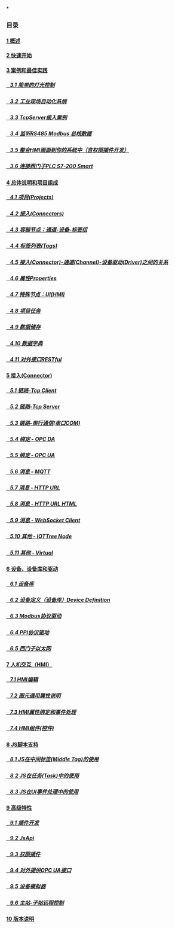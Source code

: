 
*<script src="/_js/jquery-1.12.0.min.js"></script><script src="/_js/bootstrap/js/bootstrap.min.js"></script><script type="text/javascript" src="/_js/ajax.js"></script><script src="/_js/layui/layui.all.js"></script><script src="/_js/dlg_layer.js?v="></script>

<link rel="stylesheet" type="text/css" href="/_js/layui/css/layui.css" /><link  href="/_js/bootstrap/css/bootstrap.min.css" rel="stylesheet" type="text/css" ><link  href="/_js/font4.7.0/css/font-awesome.css"  rel="stylesheet" type="text/css" ><link href="./inc/common.css" rel="stylesheet" type="text/css"><link href="./inc/index.css" rel="stylesheet" type="text/css">


### 目录

#### <a href="README.md">1 概述</a>
#### <a href="doc/quick_start.md">2 快速开始</a>

#### <a href="doc/case/index.md" doc_path="doc/case/index.md" >3 案例和最佳实践</a>
##### <a href="doc/case/example_lamp_demo.md" target="main">&nbsp;&nbsp;&nbsp;3.1 简单的灯光控制</a>
##### <a href="doc/case/case_auto.md" target="main">&nbsp;&nbsp;&nbsp;3.2 工业现场自动化系统</a>
##### <a href="doc/case/example_tcpserver_conn.md" target="main">&nbsp;&nbsp;&nbsp;3.3 TcpServer接入案例</a>
##### <a href="doc/case/case_rs485_sniffer.md" target="main">&nbsp;&nbsp;&nbsp;3.4 监听RS485 Modbus 总线数据</a>
##### <a href="doc/case/case_ref_hmi_auth.md" target="main">&nbsp;&nbsp;&nbsp;3.5 整合HMI画面到你的系统中（含权限插件开发）</a>
##### <a href="doc/case/case_s7200_smart.md" target="main">&nbsp;&nbsp;&nbsp;3.6 连接西门子PLC S7-200 Smart</a>


#### <a href="doc/main/index.md" >4 总体说明和项目组成</a>
##### <a href="doc/main/prjs.md" target="main">&nbsp;&nbsp;&nbsp;4.1 项目(Projects)</a>
##### <a href="doc/main/conn.md" target="main">&nbsp;&nbsp;&nbsp;4.2 接入(Connectors)</a>
##### <a href="doc/main/ch_dev_tagg.md" target="main">&nbsp;&nbsp;&nbsp;4.3 容器节点：通道-设备-标签组</a>
##### <a href="doc/main/tags.md" target="main">&nbsp;&nbsp;&nbsp;4.4 标签列表(Tags)</a>
##### <a href="doc/main/ch_conn_drv.md" target="main">&nbsp;&nbsp;&nbsp;4.5 接入(Connector)-通道(Channel)-设备驱动(Driver)之间的关系</a>
##### <a href="doc/main/properties.md" target="main">&nbsp;&nbsp;&nbsp;4.6 属性Properties</a>
##### <a href="doc/main/hmi.md" target="main">&nbsp;&nbsp;&nbsp;4.7 特殊节点：UI(HMI)</a>
##### <a href="doc/main/task.md" target="main">&nbsp;&nbsp;&nbsp;4.8 项目任务</a>
##### <a href="doc/main/store.md" target="main">&nbsp;&nbsp;&nbsp;4.9 数据储存</a>
##### <a href="doc/main/dict.md" target="main">&nbsp;&nbsp;&nbsp;4.10 数据字典</a>
##### <a href="doc/main/outer_ref.md" target="main">&nbsp;&nbsp;&nbsp;4.11 对外接口RESTful</a>


#### <a href="doc/conn/index.md" >5 接入(Connector)</a>
##### <a href="doc/conn/link_tcpclient.md" target="main">&nbsp;&nbsp;&nbsp;5.1 链路-Tcp Client</a>
##### <a href="doc/conn/link_tcpserver.md" target="main">&nbsp;&nbsp;&nbsp;5.2 链路-Tcp Server</a>
##### <a href="doc/conn/link_com.md" target="main">&nbsp;&nbsp;&nbsp;5.3 链路-串行通信(串口COM)</a>
##### <a href="doc/conn/bind_opcda.md" target="main">&nbsp;&nbsp;&nbsp;5.4 绑定 - OPC DA</a>
##### <a href="doc/conn/bind_opcua.md" target="main">&nbsp;&nbsp;&nbsp;5.5 绑定 - OPC UA</a>
##### <a href="doc/conn/msg_mqtt.md" target="main">&nbsp;&nbsp;&nbsp;5.6 消息 - MQTT</a>
##### <a href="doc/conn/msg_http_url.md" target="main">&nbsp;&nbsp;&nbsp;5.7 消息 - HTTP URL</a>
##### <a href="doc/conn/msg_http_url_html.md" target="main">&nbsp;&nbsp;&nbsp;5.8 消息 - HTTP URL HTML</a>
##### <a href="doc/conn/msg_websocket.md" target="main">&nbsp;&nbsp;&nbsp;5.9 消息 - WebSocket Client</a>
##### <a href="doc/conn/oth_iottree_node.md" target="main">&nbsp;&nbsp;&nbsp;5.10 其他 - IOTTree Node</a>
##### <a href="doc/conn/oth_virtual.md" target="main">&nbsp;&nbsp;&nbsp;5.11 其他 - Virtual</a>

#### <a href="doc/device/index.md" >6 设备、设备库和驱动</a>
##### <a href="doc/device/dev_lib.md" target="main">&nbsp;&nbsp;&nbsp;6.1 设备库</a>
##### <a href="doc/device/dev_def.md" target="main">&nbsp;&nbsp;&nbsp;6.2 设备定义（设备库）Device Definition</a>
##### <a href="doc/device/drv_modbus.md" target="main">&nbsp;&nbsp;&nbsp;6.3 Modbus协议驱动</a>
##### <a href="doc/device/drv_ppi.md" target="main">&nbsp;&nbsp;&nbsp;6.4 PPI协议驱动</a>
##### <a href="doc/device/drv_siemens_eth.md" target="main">&nbsp;&nbsp;&nbsp;6.5 西门子以太网</a>

#### <a href="doc/hmi/index.md" >7 人机交互（HMI）</a>
##### <a href="doc/hmi/hmi_edit.md" target="main">&nbsp;&nbsp;&nbsp;7.1 HMI编辑
##### <a href="doc/hmi/hmi_props.md" target="main">&nbsp;&nbsp;&nbsp;7.2 图元通用属性说明
##### <a href="doc/hmi/hmi_bind_evt.md" target="main">&nbsp;&nbsp;&nbsp;7.3 HMI属性绑定和事件处理
##### <a href="doc/hmi/hmi_comp.md" target="main">&nbsp;&nbsp;&nbsp;7.4 HMI组件(控件)</a>



#### <a href="doc/js/index.md"> 8 JS脚本支持</a>

##### <a href="doc/js/js_in_midtag.md">&nbsp;&nbsp;&nbsp;8.1 JS在中间标签(Middle Tag)的使用</a>
##### <a href="doc/js/js_in_task.md">&nbsp;&nbsp;&nbsp;8.2 JS在任务(Task)中的使用</a>
##### <a href="doc/js/js_in_ui_event.md">&nbsp;&nbsp;&nbsp;8.3 JS在UI事件处理中的使用</a>


#### <a href="doc/advanced/index.md" >9 高级特性</a>
##### <a href="doc/advanced/adv_plugin.md" >&nbsp;&nbsp;&nbsp;9.1 插件开发</a>
##### <a href="doc/advanced/adv_plugin_jsapi.md" target="main">&nbsp;&nbsp;&nbsp;9.2 JsApi</a>
##### <a href="doc/advanced/adv_plugin_auth.md" target="main">&nbsp;&nbsp;&nbsp;9.3 权限插件</a>
##### <a href="doc/advanced/adv_opc_ua_out.md" target="main">&nbsp;&nbsp;&nbsp;9.4 对外提供OPC UA接口</a>
##### <a href="doc/advanced/adv_dev_simulator.md" target="main">&nbsp;&nbsp;&nbsp;9.5 设备模拟器</a>
##### <a href="doc/advanced/main_sub_station.md" target="main">&nbsp;&nbsp;&nbsp;9.6 主站-子站远程控制</a>

#### <a href="doc/version.md" >10 版本说明</a>


<script>
<!--

var lang="cn";


$("a").css("cursor","pointer") ;
$("a").each(function(){
    var docp = $(this).attr("href") ;
    $(this).removeAttr("href");
    $(this).attr("doc_path",lang+"/"+docp);
    if(docp)
    {
        $(this).click(function(){
            parent.nav_to($(this).attr("doc_path"));
        });
    }
});
-->
</script>

